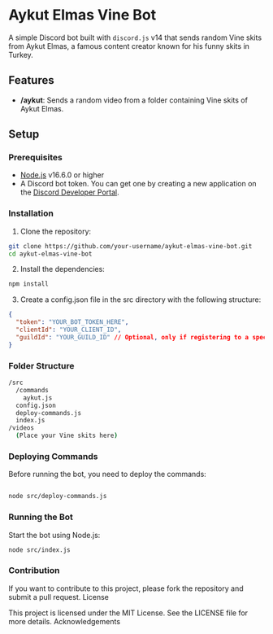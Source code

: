 # Aykut Elmas Vine Bot

A simple Discord bot built with `discord.js` v14 that sends random Vine skits from Aykut Elmas, a famous content creator known for his funny skits in Turkey.

## Features

- **/aykut**: Sends a random video from a folder containing Vine skits of Aykut Elmas.

## Setup

### Prerequisites

- [Node.js](https://nodejs.org/) v16.6.0 or higher
- A Discord bot token. You can get one by creating a new application on the [Discord Developer Portal](https://discord.com/developers/applications).

### Installation

1. Clone the repository:

```bash
git clone https://github.com/your-username/aykut-elmas-vine-bot.git
cd aykut-elmas-vine-bot
```

2. Install the dependencies:

```bash
npm install
```

3. Create a config.json file in the src directory with the following structure:

```json
{
  "token": "YOUR_BOT_TOKEN_HERE",
  "clientId": "YOUR_CLIENT_ID",
  "guildId": "YOUR_GUILD_ID" // Optional, only if registering to a specific guild
}
```

### Folder Structure

```bash
/src
  /commands
    aykut.js
  config.json
  deploy-commands.js
  index.js
/videos
  (Place your Vine skits here)
```

### Deploying Commands

Before running the bot, you need to deploy the commands:

```bash

node src/deploy-commands.js
```

### Running the Bot

Start the bot using Node.js:

```bash
node src/index.js
```

### Contribution

If you want to contribute to this project, please fork the repository and submit a pull request.
License

This project is licensed under the MIT License. See the LICENSE file for more details.
Acknowledgements

[^1]:Thanks to Aykut Elmas for the hilarious content

